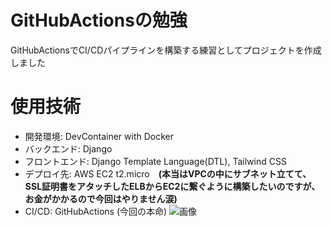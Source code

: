 # GitHubActionsの勉強
GitHubActionsでCI/CDパイプラインを構築する練習としてプロジェクトを作成しました

# 使用技術
- 開発環境: DevContainer with Docker
- バックエンド: Django
- フロントエンド: Django Template Language(DTL), Tailwind CSS
- デプロイ先: AWS EC2 t2.micro　**(本当はVPCの中にサブネット立てて、SSL証明書をアタッチしたELBからEC2に繋ぐように構築したいのですが、お金がかかるので今回はやりません涙)**
- CI/CD: GitHubActions (今回の本命)
![画像](https://www.kagoya.jp/howto/wp-content/uploads/githubactions.png)